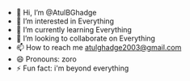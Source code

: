 - 👋 Hi, I’m @AtulBGhadge
- 👀 I’m interested in Everything
- 🌱 I’m currently learning Everything
- 💞️ I’m looking to collaborate on Everything
- 📫 How to reach me atulghadge2003@gmail.com
- 😄 Pronouns: zoro
- ⚡ Fun fact: i'm beyond everything

<!---
AtulBGhadge/AtulBGhadge is a ✨ special ✨ repository because its `README.md` (this file) appears on your GitHub profile.
You can click the Preview link to take a look at your changes.
--->
